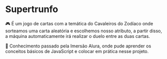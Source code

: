 <h1> Supertrunfo </h1>

<p align=left> 🎮 É um jogo de cartas com a temática do Cavaleiros do Zodíaco onde sorteamos uma carta aleatória e escolhemos nosso atributo, a partir disso, a máquina automaticamente irá realizar o duelo entre as duas cartas.</p>

<p align=left> 📖 Conhecimento passado pela Imersão Alura, onde pude aprender os conceitos básicos de JavaScript e colocar em prática nesse projeto.</p>

